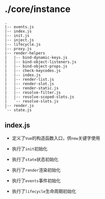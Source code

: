 # ./core/instance

```
.
|-- events.js
|-- index.js
|-- init.js
|-- inject.js
|-- lifecycle.js
|-- proxy.js
|-- render-helpers
|   |-- bind-dynamic-keys.js
|   |-- bind-object-listeners.js
|   |-- bind-object-props.js
|   |-- check-keycodes.js
|   |-- index.js
|   |-- render-list.js
|   |-- render-slot.js
|   |-- render-static.js
|   |-- resolve-filter.js
|   |-- resolve-scoped-slots.js
|   `-- resolve-slots.js
|-- render.js
`-- state.js
```
## index.js

- 定义了`Vue`的构造函数入口，供`new`关键字使用

- 执行了`init`初始化

- 执行了`state`状态初始化

- 执行了`render`渲染初始化

- 执行了`events`事件初始化

- 执行了`lifecycle`生命周期初始化






